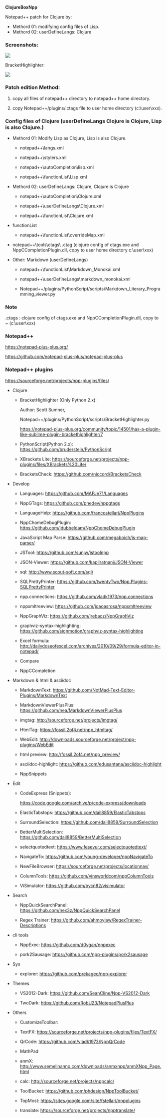 **ClojureBoxNpp**

Notepad++ patch for Clojure by: 
- Methord 01: modifying config files of Lisp. 
- Methord 02: userDefineLangs: Clojure

### Screenshots:

![](./Screenshots/ClojureBoxNpp.jpg)

BracketHighlighter:

![](./Screenshots/nppBracketHighlighter.png)


### Patch edition Method:

1. copy all files of notepad++ directory to notepad++ home directory.

2. copy Notepad++/plugins/.ctags file to user home directory (c:\user\xxx).

### Config files of Clojure (userDefineLangs Clojure is Clojure, Lisp is also Clojure.) 

- Methord 01: Modify Lisp as Clojure, Lisp is also Clojure.

  * notepad++\langs.xml

  * notepad++\stylers.xml

  * notepad++\autoCompletion\lisp.xml
  
  * notepad++\functionList\Lisp.xml
  
- Methord 02: userDefineLangs: Clojure, Clojure is Clojure

  * notepad++\autoCompletion\Clojure.xml
  
  * notepad++\userDefineLangs\Clojure.xml
  
  * notepad++\functionList\Clojure.xml
  
- functionList

  * notepad++\functionList\overrideMap.xml 
  
- notepad++\tools\ctags\ .ctag (clojure config of ctags.exe and NppCCompletionPlugin.dll, copy to user home directory c:\user\xxx)

- Other: Markdown (userDefineLangs)

  * notepad++\functionList\Markdown_Monokai.xml 
  
  * notepad++\userDefineLangs\markdown_monokai.xml
  
  * Notepad++/plugins/PythonScript/scripts/Markdown_Literary_Programming_viewer.py

### Note

.ctags : clojure config of ctags.exe and NppCCompletionPlugin.dll, copy to ~ (c:\user\xxx)

### Notepad++

https://notepad-plus-plus.org/

https://github.com/notepad-plus-plus/notepad-plus-plus

### Notepad++ plugins

https://sourceforge.net/projects/npp-plugins/files/

- Clojure

  - BracketHighlighter (Only Python 2.x):

    Author: Scott Sumner,

    Notepad++/plugins/PythonScript/scripts/BracketHighlighter.py

    https://notepad-plus-plus.org/community/topic/14501/has-a-plugin-like-sublime-plugin-brackethighlighter/7

  - PythonScript(Python 2.x):
    https://github.com/bruderstein/PythonScript

  - XBrackets Lite:
    https://sourceforge.net/projects/npp-plugins/files/XBrackets%20Lite/

  - BracketsCheck: https://github.com/niccord/BracketsCheck
  
- Develop

  - Languages: https://github.com/MAPJe71/Languages

  - NppGTags: https://github.com/pnedev/nppgtags
 
  - LanguageHelp:
    https://github.com/francostellari/NppPlugins
  
  - NppChomeDebugPlugin: 
    https://github.com/jdubbeldam/NppChomeDebugPlugin

  - JavaScript Map Parse: 
    https://github.com/megaboich/js-map-parser/
    
  - JSTool: 
     https://github.com/sunjw/jstoolnpp
     
  - JSON-Viewer: 
    https://github.com/kapilratnani/JSON-Viewer

  - sql: http://www.scout-soft.com/sql/

  - SQLPrettyPrinter:
    https://github.com/twentyTwo/Npp.Plugins-SQLPrettyPrinter

  - npp.connections: 
    https://github.com/vladk1973/npp.connections

  - nppxmltreeview: 
    https://github.com/joaoasrosa/nppxmltreeview

  - NppGraphViz: https://github.com/jrebacz/NppGraphViz
  
  - graphviz-syntax-highlighting:
    https://github.com/signmotion/graphviz-syntax-highlighting
  
  - Excel formula: 
    http://dailydoseofexcel.com/archives/2010/09/29/formula-editor-in-notepad/

  - Compare
  
  - NppCCompletion
  
- Markdown & html & asciidoc

  - MarkdownText:
    https://github.com/NotMad-Text-Editor-Plugins/MarkdownText

  - MarkdownViewerPlusPlus: 
    https://github.com/nea/MarkdownViewerPlusPlus

  - imgtag: http://sourceforge.net/projects/imgtag/

  - HtmlTag: https://fossil.2of4.net/npp_htmltag/
  
  - WebEdit: http://downloads.sourceforge.net/project/npp-plugins/WebEdit
  
  - html preview: http://fossil.2of4.net/npp_preview/
  
  - asciidoc-highlight: 
    https://github.com/edusantana/asciidoc-highlight

  - NppSnippets
  
- Edit

  - CodeExpress (Snippets):

    https://code.google.com/archive/p/code-express/downloads

  - ElasticTabstops: https://github.com/dail8859/ElasticTabstops

  - SurroundSelection:
    https://github.com/dail8859/SurroundSelection

  - BetterMultiSelection:
    https://github.com/dail8859/BetterMultiSelection

  - selectquotedtext:
    https://www.fesevur.com/selectquotedtext/

  - NavigateTo: https://github.com/young-developer/nppNavigateTo
  
  - NewFileBrowser: https://sourceforge.net/projects/locationnav/

  - ColumnTools:
    https://github.com/vinsworldcom/nppColumnTools

  - ViSimulator: https://github.com/bycn82/visimulator

- Search

  - NppQuickSearchPanel: https://github.com/nex3z/NppQuickSearchPanel

  - Regex Trainer:
    https://github.com/ahmoylaw/RegexTrainer-Descriptions
    
- cli tools
  
  - NppExec: https://github.com/d0vgan/nppexec

  - pork2Sausage:
    https://github.com/npp-plugins/pork2sausage

- Sys

  - explorer: https://github.com/prekageo/npp-explorer
  
- Themes

  - VS2012-Dark: https://github.com/SeanCline/Npp-VS2012-Dark

  - TwoDark: https://github.com/RobU23/NotepadPlusPlus

- Others

  - CustomizeToolbar:

  - TextFX: https://sourceforge.net/projects/npp-plugins/files/TextFX/
    
  - QrCode: https://github.com/vladk1973/NppQrCode
  
  - MathPad
  
  - anmX: http://www.semelinanno.com/downloads/anmxnpp/anmXNpp_Page.html

  - calc: http://sourceforge.net/projects/nppcalc/

  - ToolBucket: https://github.com/phdesign/NppToolBucket/

  - TopMost: https://sites.google.com/site/fstellari/nppplugins

  - translate: https://sourceforge.net/projects/npptranslate/

